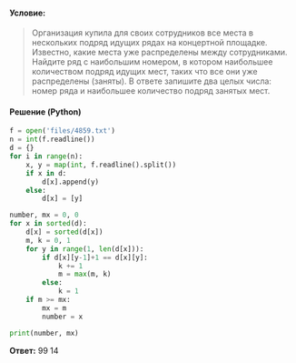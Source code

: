 #### Условие:
> Организация купила для своих сотрудников все места в нескольких подряд идущих рядах на концертной площадке. Известно, какие места уже распределены между сотрудниками. Найдите ряд с наибольшим номером, в котором наибольшее количеством подряд идущих мест, таких что все они уже распределены (заняты). В ответе запишите два целых числа: номер ряда и наибольшее количество подряд занятых мест.

#### Решение (Python)
```python
f = open('files/4859.txt')
n = int(f.readline())
d = {}
for i in range(n):
    x, y = map(int, f.readline().split())
    if x in d:
        d[x].append(y)
    else:
        d[x] = [y]

number, mx = 0, 0
for x in sorted(d):
    d[x] = sorted(d[x])
    m, k = 0, 1
    for y in range(1, len(d[x])):
        if d[x][y-1]+1 == d[x][y]:
            k += 1
            m = max(m, k)
        else:
            k = 1
    if m >= mx:
        mx = m
        number = x

print(number, mx)
```

**Ответ:** 99 14
